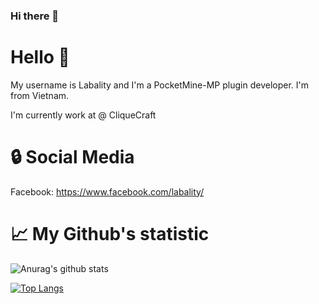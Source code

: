 ### Hi there 👋

<!--
**quydrop/quydrop** is a ✨ _special_ ✨ repository because its `README.md` (this file) appears on your GitHub profile.

Here are some ideas to get you started:

- 🔭 I’m currently working on ...
- 🌱 I’m currently learning ...
- 👯 I’m looking to collaborate on ...
- 🤔 I’m looking for help with ...
- 💬 Ask me about ...
- 📫 How to reach me: ...
- 😄 Pronouns: ...
- ⚡ Fun fact: ...
-->
# Hello 👋

My username is Labality and I'm a PocketMine-MP plugin developer. I'm from Vietnam.

I'm currently work at @ CliqueCraft

# 🔒 Social Media

Facebook: https://www.facebook.com/labality/

# 📈 My Github's statistic

![Anurag's github stats](https://github-readme-stats.vercel.app/api?username=Labality&show_icons=true&theme=tokyonight)

[![Top Langs](https://github-readme-stats.vercel.app/api/top-langs/?username=Labality&theme=tokyonight)](https://github.com/anuraghazra/github-readme-stats)
